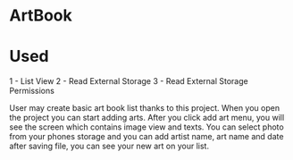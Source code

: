 # ArtBook
# Used
1 - List View
2 - Read External Storage
3 - Read External Storage Permissions

User may create basic art book list thanks to this project. When you open the project you can start adding arts. After you click add art menu, you will see the screen which contains image view and texts. You can select photo from your phones storage and you can add artist name, art name and date after saving file, you can see your new art on your list.
